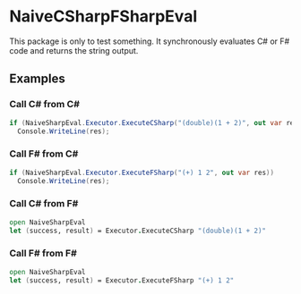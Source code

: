 # NaiveCSharpFSharpEval
This package is only to test something. It synchronously evaluates C# or F# code and returns the string output.

## Examples

### Call C# from C#

```cs
if (NaiveSharpEval.Executor.ExecuteCSharp("(double)(1 + 2)", out var res))
  Console.WriteLine(res);
```

### Call F# from C#

```cs
if (NaiveSharpEval.Executor.ExecuteFSharp("(+) 1 2", out var res))
  Console.WriteLine(res);
```

### Call C# from F#

```fs
open NaiveSharpEval
let (success, result) = Executor.ExecuteCSharp "(double)(1 + 2)"
```

### Call F# from F#

```fs
open NaiveSharpEval
let (success, result) = Executor.ExecuteFSharp "(+) 1 2"
```
